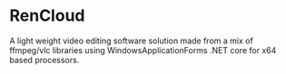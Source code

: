 # RenCloud
A light weight video editing software solution made from a mix of ffmpeg/vlc libraries using WindowsApplicationForms .NET core for x64 based processors.
